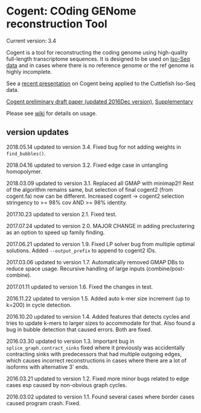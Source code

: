 # Cogent: COding GENome reconstruction Tool

Current version: 3.4

Cogent is a tool for reconstructing the coding genome using high-quality full-length transcriptome sequences. It is designed to be used on [Iso-Seq data](https://github.com/PacificBiosciences/cDNA_primer/wiki) and in cases where there is no reference genome or the ref genome is highly incomplete. 

See a [recent presentation](https://www.dropbox.com/s/mn6hwhguh0pqceu/20160106_Cogent_developers_conference_slides_Cuttlefish.pdf?dl=0) on Cogent being applied to the Cuttlefish Iso-Seq data. 

[Cogent preliminary draft paper (updated 2016Dec version)](https://www.dropbox.com/s/kz0gi7qg0w82k9a/20161026_Cogent_manuscript_forGitHub.pdf?dl=0), [Supplementary](https://www.dropbox.com/s/37412o8glvnfhf9/20161026_Cogent_ManuscriptPlusSupplement_forGitHub.pdf?dl=0)

Please see [wiki](https://github.com/Magdoll/Cogent/wiki) for details on usage.


## version updates

2018.05.14 updated to version 3.4. Fixed bug for not adding weights in `find_bubbles()`.

2018.04.16 updated to version 3.2. Fixed edge case in untangling homopolymer.

2018.03.09 updated to version 3.1. Replaced all GMAP with minimap2!! Rest of the algorithm remains same, but selection of final cogent2 (from cogent.fa) now can be different. Increased cogent -> cogent2 selection stringency to >= 98% cov AND >= 98% identity.

2017.10.23 updated to version 2.1. Fixed test. 

2017.07.24 updated to version 2.0. MAJOR CHANGE in adding preclustering as an option to speed up family finding.

2017.06.21 updated to version 1.9. Fixed LP solver bug from multiple optimal solutions. Added `--output_prefix` to append to cogent2 IDs. 

2017.03.06  updated to version 1.7. Automatically removed GMAP DBs to reduce space usage. Recursive handling of large inputs (combine/post-combine).

2017.01.11  updated to version 1.6. Fixed the changes in test.

2016.11.22  updated to version 1.5. Added auto k-mer size increment (up to k=200) in cycle detection.

2016.10.20  updated to version 1.4. Added features that detects cycles and tries to update k-mers to larger sizes to accommodate for that. Also found a bug in bubble detection that caused errors. Both are fixed.

2016.03.30  updated to version 1.3. Important bug in `splice_graph.contract_sinks` fixed where it previously was accidentally contracting sinks with predecessors that had multiple outgoing edges, which causes incorrect reconstructions in cases where there are a lot of isoforms with alternative 3' ends.

2016.03.21  updated to version 1.2. Fixed more minor bugs related to edge cases esp caused by non-obvious graph cycles.

2016.03.02  updated to version 1.1. Found several cases where border cases caused program crash. Fixed.

